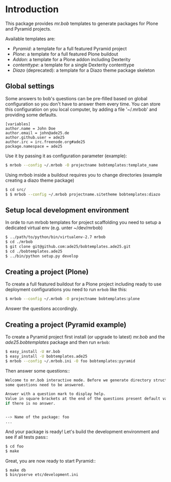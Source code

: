 # Introduction


This package provides *mr.bob* templates to generate packages for
Plone and Pyramid projects.

Available templates are:

- *Pyramid*: a template for a full featured Pyramid project
- *Plone*: a template for a full featured Plone buildout
- *Addon*: a template for a Plone addon including Dexterity
- *contenttype*: a template for a single Dexterity contenttype
- *Diazo* (deprecated): a template for a Diazo theme package skeleton


## Global settings

Some answers to bob's questions can be pre-filled based on global configuration
so you don't have to answer them every time. You can store this configuration
on you local computer, by adding a file '~/.mrbob' and providing some defaults.

```
[variables]
author.name = John Doe
author.email = john@ade25.de
author.github.user = ade25
author.irc = irc.freenode.org#ade25
package.namespace = ade25
```

Use it by passing it as configuration parameter (example):

```bash
$ mrbob --config ~/.mrbob -O projectname bobtemplates:template_name
```

Using mrbob inside a buildout requires you to change directories (example
creating a diazo theme package)

```bash
$ cd src/
$ $ mrbob --config ~/.mrbob projectname.sitetheme bobtemplates:diazo
```

## Setup local development environment

In orde to run mrbob templates for project scaffolding you need to setup a 
dedicated virtual env (e.g. unter ~/dev/mrbob)

```bash
$ ../path/to/python/bin/virtualenv-2.7 mrbob
$ cd ./mrbob
$ git clone git@github.com:ade25/bobtemplates.ade25.git
$ cd ./bobtemplates.ade25
$ ../bin/python setup.py develop
```

## Creating a project (Plone)

To create a full featured buildout for a Plone project including ready to use deployment configurations you need to run `mrbob` like this:

```bash
$ mrbob --config ~/.mrbob -O projectname bobtemplates:plone
```

Answer the questions accordingly.


## Creating a project (Pyramid example)

To create a Pyramid project first install (or upgrade to latest) *mr.bob* and
the *ade25.bobtemplates* package and then run `mrbob`:

```bash
$ easy_install -U mr.bob
$ easy_install -U bobtemplates.ade25
$ mrbob --config ~/.mrbob.ini -O foo bobtemplates:pyramid
```

Then answer some questions::

```bash
Welcome to mr.bob interactive mode. Before we generate directory structure,
some questions need to be answered.

Answer with a question mark to display help.
Value in square brackets at the end of the questions present default value
if there is no answer.


--> Name of the package: foo
...
```

And your package is ready! Let's build the development environment and see
if all tests pass::

```bash
$ cd foo
$ make
```

Great, you are now ready to start Pyramid::

```bash
$ make db
$ bin/pserve etc/development.ini
```
